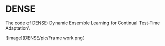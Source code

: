 # DENSE
The code of DENSE: Dynamic Ensemble Learning for Continual Test-Time Adaptation\

![image](DENSE/pic/Frame work.png)
